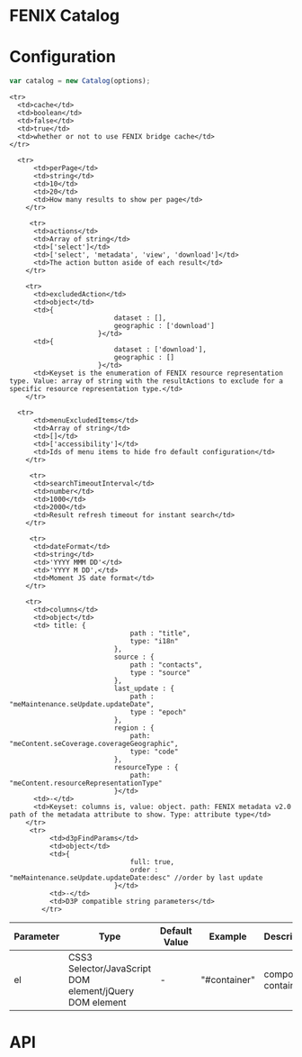 # FENIX Catalog

# Configuration

```javascript
var catalog = new Catalog(options);
```

<table>
  <thead>
    <tr>
      <th>Parameter</th>
      <th>Type</th>
      <th>Default Value</th>
      <th>Example</th>
      <th>Description</th>
    </tr>
  </thead>
  <tbody>
    <tr>
      <td>el</td>
      <td>CSS3 Selector/JavaScript DOM element/jQuery DOM element</td>
      <td> - </td>
      <td>"#container"</td>
      <td>component container</td>
    </tr>

    <tr>
      <td>cache</td>
      <td>boolean</td>
      <td>false</td>
      <td>true</td>
      <td>whether or not to use FENIX bridge cache</td>
    </tr>
    
      <tr>
          <td>perPage</td>
          <td>string</td>
          <td>10</td>
          <td>20</td>
          <td>How many results to show per page</td>
        </tr>
        
         <tr>
          <td>actions</td>
          <td>Array of string</td>
          <td>['select']</td>
          <td>['select', 'metadata', 'view', 'download']</td>
          <td>The action button aside of each result</td>
        </tr>
        
        <tr>
          <td>excludedAction</td>
          <td>object</td>
          <td>{
                              dataset : [],
                              geographic : ['download']
                          }</td>
          <td>{
                              dataset : ['download'],
                              geographic : []
                          }</td>
          <td>Keyset is the enumeration of FENIX resource representation type. Value: array of string with the resultActions to exclude for a specific resource representation type.</td>
        </tr>
        
      <tr>
          <td>menuExcludedItems</td>
          <td>Array of string</td>
          <td>[]</td>
          <td>['accessibility']</td>
          <td>Ids of menu items to hide fro default configuration</td>
        </tr>
        
         <tr>
          <td>searchTimeoutInterval</td>
          <td>number</td>
          <td>1000</td>
          <td>2000</td>
          <td>Result refresh timeout for instant search</td>
        </tr>
        
         <tr>
          <td>dateFormat</td>
          <td>string</td>
          <td>'YYYY MMM DD'</td>
          <td>'YYYY M DD',</td>
          <td>Moment JS date format</td>
        </tr>

        <tr>
          <td>columns</td>
          <td>object</td>
          <td> title: {
                                  path : "title",
                                  type: "i18n"
                              },
                              source : {
                                  path : "contacts",
                                  type : "source"
                              },
                              last_update : {
                                  path : "meMaintenance.seUpdate.updateDate",
                                  type : "epoch"
                              },
                              region : {
                                  path: "meContent.seCoverage.coverageGeographic",
                                  type: "code"
                              },
                              resourceType : {
                                  path: "meContent.resourceRepresentationType"
                              }</td>
          <td>-</td>
          <td>Keyset: columns is, value: object. path: FENIX metadata v2.0 path of the metadata attribute to show. Type: attribute type</td>
        </tr>
         <tr>
              <td>d3pFindParams</td>
              <td>object</td>
              <td>{
                                  full: true,
                                  order : "meMaintenance.seUpdate.updateDate:desc" //order by last update
                              }</td>
              <td>-</td>
              <td>D3P compatible string parameters</td>
            </tr>

  </tbody>
</table>

# API



